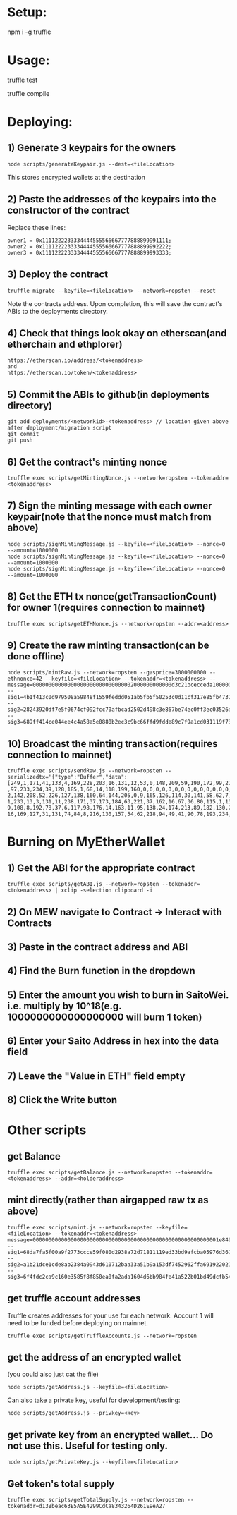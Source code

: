 # Setup:

npm i -g truffle

# Usage:

truffle test

truffle compile

# Deploying:

## 1) Generate 3 keypairs for the owners

```
node scripts/generateKeypair.js --dest=<fileLocation>
```

This stores encrypted wallets at the destination

## 2) Paste the addresses of the keypairs into the constructor of the contract

Replace these lines:

```
owner1 = 0x1111222233334444555566667777888899991111;
owner2 = 0x1111222233334444555566667777888899992222;
owner3 = 0x1111222233334444555566667777888899993333;
```

## 3) Deploy the contract

```
truffle migrate --keyfile=<fileLocation> --network=ropsten --reset
```

Note the contracts address. Upon completion, this will save the contract's ABIs to the deployments directory.

## 4) Check that things look okay on etherscan(and etherchain and ethplorer)

```
https://etherscan.io/address/<tokenaddress>
and 
https://etherscan.io/token/<tokenaddress>
```

## 5) Commit the ABIs to github(in deployments directory)

```
git add deployments/<networkid>-<tokenaddress> // location given above after deployment/migration script
git commit
git push
```

## 6) Get the contract's minting nonce

```
truffle exec scripts/getMintingNonce.js --network=ropsten --tokenaddr=<tokenaddress>
```

## 7) Sign the minting message with each owner keypair(note that the nonce must match from above)

```
node scripts/signMintingMessage.js --keyfile=<fileLocation> --nonce=0 --amount=1000000
node scripts/signMintingMessage.js --keyfile=<fileLocation> --nonce=0 --amount=1000000
node scripts/signMintingMessage.js --keyfile=<fileLocation> --nonce=0 --amount=1000000
```

## 8) Get the ETH tx nonce(getTransactionCount) for owner 1(requires connection to mainnet)
```
truffle exec scripts/getETHNonce.js --network=ropsten --addr=<address>
```

## 9) Create the raw minting transaction(can be done offline)
```
node scripts/mintRaw.js --network=ropsten --gasprice=3000000000 --ethnonce=42 --keyfile=<fileLocation> --tokenaddr=<tokenaddress> --message=00000000000000000000000000000002000000000000d3c21bcecceda1000000 --sig1=4b1f413c0d979508a59848f1559feddd051ab5fb5f50253c0d11cf317e85fb4732e8a2c62b52c70f53fd7469f14192dd7bc4f25f5635a00adc7626b6e22cf2b11c --sig2=28243920df7e5f0674cf092fcc70afbcad2502d498c3e867be74ec0ff3ec03526dc1976ec14ef1d8fb1dd99d247fcfdc37103a0da3faae3743dc7b662b2b54d61b --sig3=689ff414ce044ee4c4a58a5e0880b2ec3c9bc66ffd9fdde89c7f9a1cd031119f733349da5727949c3f5bda958b7f20dae236f6d829b74093535551a4f5dfa1431b
```

## 10) Broadcast the minting transaction(requires connection to mainnet)

```
truffle exec scripts/sendRaw.js --network=ropsten --serializedtx='{"type":"Buffer","data":[249,1,171,41,133,4,169,228,203,16,131,12,53,0,148,209,59,190,172,99,229,165,228,41,156,220,168,52,50,100,210
,97,233,234,39,128,185,1,68,14,118,199,160,0,0,0,0,0,0,0,0,0,0,0,0,0,0,0,5,0,0,0,0,0,0,84,180,11,31,133,43,218,0,0,0,0,0,0,0,0,0,0,0,0,0,0,0,0,0,0,0,0,0,0,0,0,0,0,0,0,0,0,0,0,0,0,28,43,255,133,44,38,250,51,238,60,109,244,105,24,225,80,139,108,84,12,29,23
2,142,208,52,226,127,138,160,64,144,205,0,9,165,126,114,30,141,58,62,7,75,183,32,248,254,206,173,37,145,130,161,90,232,105,235,214,238,80,123,131,87,60,102,0,0,0,0,0,0,0,0,0,0,0,0,0,0,0,0,0,0,0,0,0,0,0,0,0,0,0,0,0,0,0,28,156,232,57,7,183,162,179,241,68,5
1,233,13,3,131,11,238,171,37,173,184,63,221,37,162,16,67,36,80,115,1,150,73,45,227,177,87,154,22,241,78,8,200,47,194,143,123,11,72,96,244,59,131,18,28,9,57,187,72,164,149,134,116,146,149,0,0,0,0,0,0,0,0,0,0,0,0,0,0,0,0,0,0,0,0,0,0,0,0,0,0,0,0,0,0,0,27,12
9,108,8,192,78,37,6,117,98,176,14,163,11,95,138,24,174,213,89,182,130,242,9,144,55,186,25,226,155,7,213,237,41,221,131,231,67,185,119,60,153,87,144,111,96,61,17,174,12,1,235,52,166,83,54,228,181,21,121,191,104,241,201,99,41,160,196,167,86,89,253,124,23,1
16,169,127,31,131,74,84,8,216,130,157,54,62,218,94,49,41,90,78,193,234,146,103,37,242,160,112,91,51,202,248,192,25,203,164,183,210,42,171,136,126,93,0,50,255,122,247,242,114,196,204,158,113,91,162,146,104,11]}'
```

# Burning on MyEtherWallet

## 1) Get the ABI for the appropriate contract 

```
truffle exec scripts/getABI.js --network=ropsten --tokenaddr=<tokenaddress> | xclip -selection clipboard -i
```

## 2) On MEW navigate to Contract -> Interact with Contracts

## 3) Paste in the contract address and ABI

## 4) Find the Burn function in the dropdown

## 5) Enter the amount you wish to burn in SaitoWei. i.e. multiply by 10^18(e.g. 1000000000000000000 will burn 1 token)

## 6) Enter your Saito Address in hex into the data field

## 7) Leave the "Value in ETH" field empty

## 8) Click the Write button

# Other scripts

## get Balance
```
truffle exec scripts/getBalance.js --network=ropsten --tokenaddr=<tokenaddress> --addr=<holderaddress>
```

## mint directly(rather than airgapped raw tx as above)
```
truffle exec scripts/mint.js --network=ropsten --keyfile=<fileLocation> --tokenaddr=<tokenaddress> --message=00000000000000000000000000000000000000000000000000000000001e8492 --sig1=68da7fa5f00a9f2773ccce59f080d2938a72d71811119ed33bd9afcba05976d3619a8356ab59c1fbb147faf1e77b42831a772b767ff57e71079a7dc45eacf5d71c --sig2=a1b21dce1cde8ab2384a0943d610712baa33a51b9a153df7452962ffa691922021eb0c77993fc901577c5b0dcb57576890bf063dcbb8a0b0d9cbdd90a51b6d7f1b --sig3=6f4fdc2ca9c160e3585f8f850ea0fa2ada1604d6bb984fe41a522b01bd49dcfb5435fc74e70e8e19f7005b8caee4f80e8296c942ade66002d6c20e089d0dcc3c1b
```

## get truffle account addresses
Truffle creates addresses for your use for each network. Account 1 will need to be funded before deploying on mainnet.

```
truffle exec scripts/getTruffleAccounts.js --network=ropsten
```

## get the address of an encrypted wallet

(you could also just cat the file)

```
node scripts/getAddress.js --keyfile=<fileLocation>
```

Can also take a private key, useful for development/testing:

```
node scripts/getAddress.js --privkey=<key>
```

## get private key from an encrypted wallet... Do not use this. Useful for testing only.

```
node scripts/getPrivateKey.js --keyfile=<fileLocation>
```

## Get token's total supply

```
truffle exec scripts/getTotalSupply.js --network=ropsten --tokenaddr=d13Bbeac63E5A5E4299CdCa8343264D261E9eA27
```

